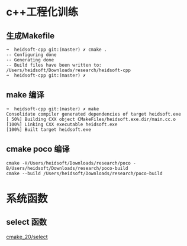 # c++工程化训练


## 生成Makefile
```
➜  heidsoft-cpp git:(master) ✗ cmake .
-- Configuring done
-- Generating done
-- Build files have been written to: /Users/heidsoft/Downloads/research/heidsoft-cpp
➜  heidsoft-cpp git:(master) ✗
```

## make 编译

```
➜  heidsoft-cpp git:(master) ✗ make
Consolidate compiler generated dependencies of target heidsoft.exe
[ 50%] Building CXX object CMakeFiles/heidsoft.exe.dir/main.cc.o
[100%] Linking CXX executable heidsoft.exe
[100%] Built target heidsoft.exe
```

## cmake poco 编译
```
cmake -H/Users/heidsoft/Downloads/research/poco -B/Users/heidsoft/Downloads/research/poco-build
cmake --build /Users/heidsoft/Downloads/research/poco-build
```

# 系统函数
## select 函数
[cmake_20/select](./cmake_20/readme.md#select说明)
